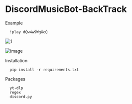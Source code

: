 # DiscordMusicBot-BackTrack

Example
```
  !play dQw4w9WgXcQ
```
![1](https://github.com/maplexx14/DiscordMusicBot-BackTrack/assets/78544420/a47d2d7d-e99f-46b3-8b0f-7ff152a43ed4)

![image](https://github.com/maplexx14/DiscordMusicBot-BackTrack/assets/78544420/604b2750-7aa1-4683-85ff-edaabf3ebeda)

Installation
```
  pip install -r requirements.txt
```
Packages
```
  yt-dlp
  regex
  discord.py
```
  

